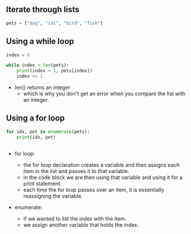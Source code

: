 ## Iterate through lists

``` python
pets = ["dog", "cat", "bird", "fish"]
```

## Using a while loop
``` python
index = 0 

while index < len(pets):
    print(index + 1, pets[index])
    index += 1
``` 
- len() returns an integer
    - which is why you don't get an error when you compare the list with an integer. 

## Using a for loop
``` python
for idx, pet in enumerate(pets):
    print(idx, pet)
    
```
- for loop:
    - the for loop declaration creates a variable and then assigns each item in the list and passes it to that variable.
    - in the code block we are then using that variable and using it for a print statement.
    - each time the for loop passes over an item, it is essentially reassigning the variable.

- enumerate:
    - if we wanted to list the index with the item.
    - we assign another variable that holds the index. 